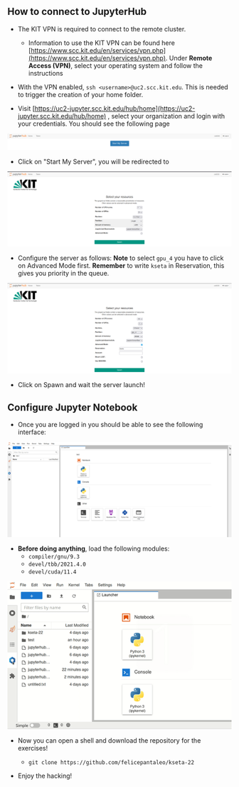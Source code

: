 ## How to connect to JupyterHub

- The KIT VPN is required to connect to the remote cluster. 
  - Information to use the KIT VPN can be found here [https://www.scc.kit.edu/en/services/vpn.php](https://www.scc.kit.edu/en/services/vpn.php). Under **Remote Access (VPN)**, select your operating system and follow the instructions

 - With the VPN enabled, ```ssh <username>@uc2.scc.kit.edu```. This is needed to trigger the creation of your home folder.

 - Visit [https://uc2-jupyter.scc.kit.edu/hub/home](https://uc2-jupyter.scc.kit.edu/hub/home) , select your organization and login with your credentials. You should see the following page

 [![start_server.png](start_server.png)](start_server.png)

 - Click on "Start My Server", you will be redirected to 

 [![](server_conf.png)](server_conf.png)

 - Configure the server as follows: **Note** to select ```gpu_4``` you have to click on Advanced Mode first. **Remember** to write ```kseta``` in Reservation, this gives you priority in the queue.

 [![](server_configured.png)](server_configured.png)

<div style="page-break-after: always; break-after: page;"></div>

 - Click on Spawn and wait the server launch!  



## Configure Jupyter Notebook 
 - Once you are logged in you should be able to see the following interface:

[![](jupy_start.png)](jupy_start.png)

- **Before doing anything**, load the following modules:
    - ``` compiler/gnu/9.3 ```
    -  ```devel/tbb/2021.4.0```
    - ```devel/cuda/11.4```

[![](./jupy-modules.gif)](./jupy-modules.gif)

- Now you can open a shell and download the repository for the exercises! 
    - ```git clone https://github.com/felicepantaleo/kseta-22```

- Enjoy the hacking! 